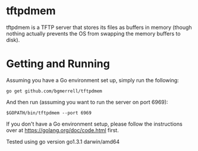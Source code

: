 tftpdmem
========

tftpdmem is a TFTP server that stores its files as buffers in memory (though nothing actually prevents the OS from swapping the memory buffers to disk).

Getting and Running
========

Assuming you have a Go environment set up, simply run the following:

```go get github.com/bgmerrell/tftpdmem```

And then run (assuming you want to run the server on port 6969):

```$GOPATH/bin/tftpdmem --port 6969```

If you don't have a Go environment setup, please follow the instructions over at https://golang.org/doc/code.html first.

Tested using go version go1.3.1 darwin/amd64
